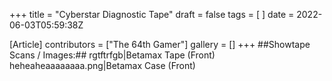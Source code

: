 +++
title = "Cyberstar Diagnostic Tape"
draft = false
tags = [ ]
date = 2022-06-03T05:59:38Z

[Article]
contributors = ["The 64th Gamer"]
gallery = []
+++
##Showtape Scans / Images:##
<gallery>
rgtftrfgb|Betamax Tape (Front)
heheaheaaaaaaaa.png|Betamax Case (Front)
</gallery>